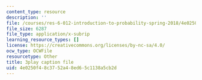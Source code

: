 ```yaml
---
content_type: resource
description: ''
file: /courses/res-6-012-introduction-to-probability-spring-2018/4e0250f48c3752a48ed65c1138a5cb2d_0cD-tcITuck.vtt
file_size: 6287
file_type: application/x-subrip
learning_resource_types: []
license: https://creativecommons.org/licenses/by-nc-sa/4.0/
ocw_type: OCWFile
resourcetype: Other
title: 3play caption file
uid: 4e0250f4-8c37-52a4-8ed6-5c1138a5cb2d
---
```

